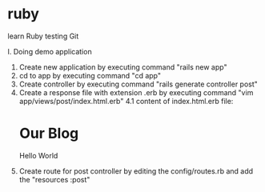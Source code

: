 ruby
====

learn Ruby
testing Git

I.  Doing demo application
1.  Create new application by executing command "rails new app"
2.  cd to app by executing command "cd app"
3.  Create controller by executing command "rails generate controller post"
4.  Create a response file with extension .erb by executing command "vim app/views/post/index.html.erb"
    4.1 content of index.html.erb file:
            <h1>Our Blog</h1>
            <p>Hello World</p>
5.  Create route for post controller by editing the config/routes.rb and add the "resources :post"

